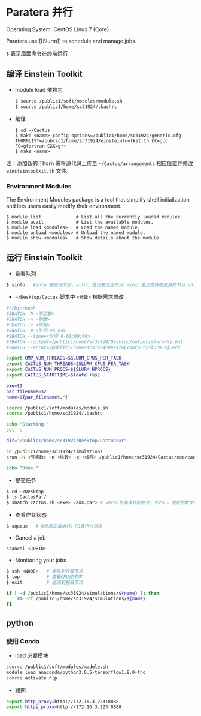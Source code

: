 # Paratera 并行

Operating System: CentOS Linux 7 (Core)

Paratera use [[Slurm]] to schedule and manage jobs.

`$` 表示后面命令在终端运行

## 编译 Einstein Toolkit

- module load 依赖包
	```bash
	$ source /public1/soft/modules/module.sh
	$ source /public1/home/sc31924/.bashrc
	```
- 编译
	```
	$ cd ~/Cactus
	$ make <name>-config options=/public1/home/sc31924/generic.cfg THORNLIST=/public1/home/sc31924/einsteintoolkit.th CC=gcc FC=gfortran CXX=g++
	$ make <name>
	```

注：添加新的 Thorn 需将源代码上传至 `~/Cactus/arrangements` 相应位置并修改 `einsteintoolkit.th` 文件。

### Environment Modules

The Environment Modules package is a tool that simplify shell initialization and lets users easily modify their environment.

```shell
$ module list             # List all the currently loaded modules.
$ module avail            # List the available modules.
$ module load <modules>   # Load the named module.
$ module unload <modules> # Unload the named module.
$ module show <modules>   # Show details about the module.
```

## 运行 Einstein Toolkit
 
- 查看队列
```bash
$ sinfo   #idle 是空闲节点，alloc 是已被占用节点，comp 是正在释放资源的节点 v3_64，v3_128这两个分别是64G内存，128G内存 Big_jog是大作业队列，有10个节点以上的作业建议提交到这个队列
```
- `~/Desktop/Cactus` 脚本中 `<参数>` 根据需求修改
```bash
#!/bin/bash
#SBATCH -N <节点数>
#SBATCH -n <核数>
#SBATCH -c <线程>
#SBATCH -p <队列 v3_64>
#SBATCH --time=<时间 0-01:00:00>
#SBATCH --output=/public1/home/sc31924/Desktop/output/slurm-%j.out
#SBATCH --error=/public1/home/sc31924/Desktop/output/slurm-%j.err

export OMP_NUM_THREADS=$SLURM_CPUS_PER_TASK
export CACTUS_NUM_THREADS=$SLURM_CPUS_PER_TASK
export CACTUS_NUM_PROCS=${SLURM_NPROCS}
export CACTUS_STARTTIME=$(date +%s)

exe=$1
par_filename=$2
name=${par_filename%.*}

source /public1/soft/modules/module.sh
source /public1/home/sc31924/.bashrc

echo "Starting:"
set -e

dir="/public1/home/sc31924/Desktop/CactusPar"

cd /public1/home/sc31924/simulations
srun -N <节点数> -n <核数> -c <线程> /public1/home/sc31924/Cactus/exe/cactus_${exe} -L 3 $dir"/"$par_filename

echo "Done."
```
- 提交任务
```bash
$ cd ~/Desktop
$ ls CactusPar/
$ sbatch cactus.sh <exe> <XXX.par> # <exe>为编译好的名字，如zou。注意参数文件名，确保不覆盖原有文件夹！
```
- 查看作业状态 
```bash
$ squeue   # R表示正常运行，PD表示在排队
```
- Cancel a job
```bash
scancel <JOBID>
```
- Monitoring your jobs 
```bash
$ ssh <NODE>   # 登陆到计算节点
$ top          # 查看CPU使用率
$ exit         # 返回到登陆节点
```

```bash
if [ -d /public1/home/sc31924/simulations/${name} ]; then
    rm -rf /public1/home/sc31924/simulations/${name}
fi
```

## python

### 使用 Conda

- load 必要模块
```bash
source /public1/soft/modules/module.sh
module load anaconda/python3.6.5-tensorflow1.8.0-thc
source activate nlp
```
- 联网
```bash
export http_proxy=http://172.16.3.223:8888
export https_proxy=http://172.16.3.223:8888
```